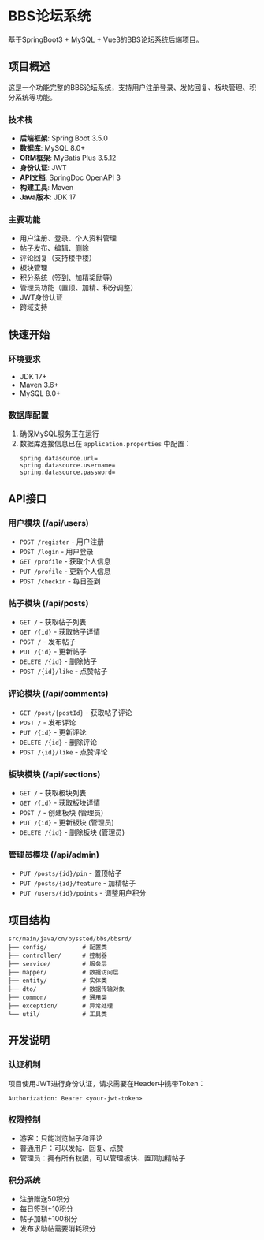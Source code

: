 # BBS论坛系统

基于SpringBoot3 + MySQL + Vue3的BBS论坛系统后端项目。

## 项目概述

这是一个功能完整的BBS论坛系统，支持用户注册登录、发帖回复、板块管理、积分系统等功能。

### 技术栈

- **后端框架**: Spring Boot 3.5.0
- **数据库**: MySQL 8.0+
- **ORM框架**: MyBatis Plus 3.5.12
- **身份认证**: JWT
- **API文档**: SpringDoc OpenAPI 3
- **构建工具**: Maven
- **Java版本**: JDK 17

### 主要功能

- 用户注册、登录、个人资料管理
- 帖子发布、编辑、删除
- 评论回复（支持楼中楼）
- 板块管理
- 积分系统（签到、加精奖励等）
- 管理员功能（置顶、加精、积分调整）
- JWT身份认证
- 跨域支持

## 快速开始

### 环境要求

- JDK 17+
- Maven 3.6+
- MySQL 8.0+

### 数据库配置

1. 确保MySQL服务正在运行
2. 数据库连接信息已在 `application.properties` 中配置：
   ```properties
   spring.datasource.url=
   spring.datasource.username=
   spring.datasource.password=
   ```

## API接口

### 用户模块 (/api/users)

- `POST /register` - 用户注册
- `POST /login` - 用户登录
- `GET /profile` - 获取个人信息
- `PUT /profile` - 更新个人信息
- `POST /checkin` - 每日签到

### 帖子模块 (/api/posts)

- `GET /` - 获取帖子列表
- `GET /{id}` - 获取帖子详情
- `POST /` - 发布帖子
- `PUT /{id}` - 更新帖子
- `DELETE /{id}` - 删除帖子
- `POST /{id}/like` - 点赞帖子

### 评论模块 (/api/comments)

- `GET /post/{postId}` - 获取帖子评论
- `POST /` - 发布评论
- `PUT /{id}` - 更新评论
- `DELETE /{id}` - 删除评论
- `POST /{id}/like` - 点赞评论

### 板块模块 (/api/sections)

- `GET /` - 获取板块列表
- `GET /{id}` - 获取板块详情
- `POST /` - 创建板块 (管理员)
- `PUT /{id}` - 更新板块 (管理员)
- `DELETE /{id}` - 删除板块 (管理员)

### 管理员模块 (/api/admin)

- `PUT /posts/{id}/pin` - 置顶帖子
- `PUT /posts/{id}/feature` - 加精帖子
- `PUT /users/{id}/points` - 调整用户积分

## 项目结构

```
src/main/java/cn/byssted/bbs/bbsrd/
├── config/          # 配置类
├── controller/      # 控制器
├── service/         # 服务层
├── mapper/          # 数据访问层
├── entity/          # 实体类
├── dto/             # 数据传输对象
├── common/          # 通用类
├── exception/       # 异常处理
└── util/            # 工具类
```

## 开发说明

### 认证机制

项目使用JWT进行身份认证，请求需要在Header中携带Token：

```
Authorization: Bearer <your-jwt-token>
```

### 权限控制

- 游客：只能浏览帖子和评论
- 普通用户：可以发帖、回复、点赞
- 管理员：拥有所有权限，可以管理板块、置顶加精帖子

### 积分系统

- 注册赠送50积分
- 每日签到+10积分
- 帖子加精+100积分
- 发布求助帖需要消耗积分
